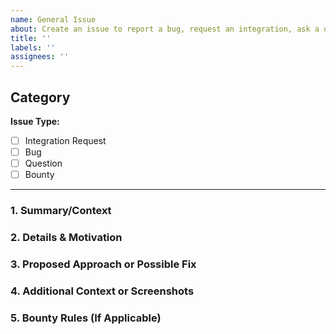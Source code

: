 ```yaml
---
name: General Issue
about: Create an issue to report a bug, request an integration, ask a question, or propose a bounty task
title: ''
labels: ''
assignees: ''
---
```


<!--
  Thank you for contributing to the Heurist Agent Framework!
  Please fill out the details below. If your issue fits multiple categories, pick the one that best applies.
  We use these categories:
  - "Integration Request" (feature request for data sources, advanced use cases, or new agent functionalities)
  - "Bug"
  - "Question"
  - "Bounty"
-->

## Category
<!--
  Choose the label(s) that best describes this issue:
  - Integration Request
  - Bug
  - Question
  - Bounty
-->
**Issue Type:**
- [ ] Integration Request 
- [ ] Bug
- [ ] Question
- [ ] Bounty

---

### 1. Summary/Context
<!-- 
  Give a brief statement of the problem or request. For example, for an Integration Request, 
  specify which data source or use case you'd like to see supported. 
  For a Bug, describe what’s broken. For a Question, clarify what you need help with. 
-->

### 2. Details & Motivation
<!--
  - If Integration Request: 
      - Why is this data source or use case important?
      - How would it benefit the community or your project?
  - If Bug: 
      - Steps to reproduce?
      - Expected vs. actual behavior?
  - If Question: 
      - What exactly do you want to know or need clarification about?
  - If Bounty:
      - Provide additional explanation of the task, scope, or requirements.
-->

### 3. Proposed Approach or Possible Fix
<!--
  - For Integration Request:
      - Outline a proposed approach to add the integration (e.g., name of API endpoints, steps to get data).
  - For Bug:
      - Suggest a possible fix or direction if you have any ideas.
  - For Question:
      - Tell us any solutions you have tried or considered.
  - For Bounty:
      - Clarify acceptance criteria or any constraints on the solution.
-->

### 4. Additional Context or Screenshots
<!-- 
  Add any other context or screenshots about the issue request here. 
  This can include error logs, references, designs, etc. 
-->

### 5. Bounty Rules (If Applicable)
<!--
  If this is a Bounty issue or you'd like to propose one, mention any bounty specifics:
  - Expected timeline
  - Reward or how to claim it
  - Contact info or instructions
-->
